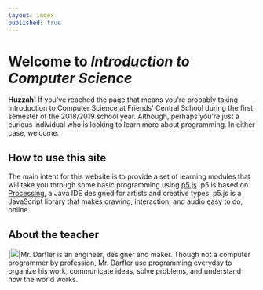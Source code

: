 ```yaml
---
layout: index
published: true
---
```


# Welcome to _Introduction to Computer Science_

**Huzzah!** If you've reached the page that means you're probably taking Introduction to Computer Science at Friends' Central School during the first semester of the 2018/2019 school year. Although, perhaps you're just a curious individual who is looking to learn more about programming. In either case, welcome.

## How to use this site

The main intent for this website is to provide a set of learning modules that will take you through some basic programming using [p5.js](http://www.p5js.org). p5 is based on [Processing](http://www.processing.org), a Java IDE designed for artists and creative types. p5.js is a JavaScript library that makes drawing, interaction, and audio easy to do, online.

## About the teacher

|![]({{site.baseurl}}/img/mdarfler_small.jpg)|Mr. Darfler is an engineer, designer and maker. Though not a computer programmer by profession, Mr. Darfler use programming everyday to organize his work, communicate ideas, solve problems, and understand how the world works.
